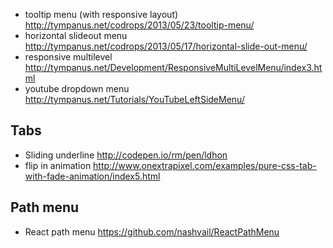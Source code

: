 - tooltip menu (with responsive layout) http://tympanus.net/codrops/2013/05/23/tooltip-menu/
- horizontal slideout menu http://tympanus.net/codrops/2013/05/17/horizontal-slide-out-menu/
- responsive multilevel http://tympanus.net/Development/ResponsiveMultiLevelMenu/index3.html
- youtube dropdown menu http://tympanus.net/Tutorials/YouTubeLeftSideMenu/

## Tabs
- Sliding underline http://codepen.io/rm/pen/ldhon
- flip in animation http://www.onextrapixel.com/examples/pure-css-tab-with-fade-animation/index5.html

## Path menu
- React path menu https://github.com/nashvail/ReactPathMenu
